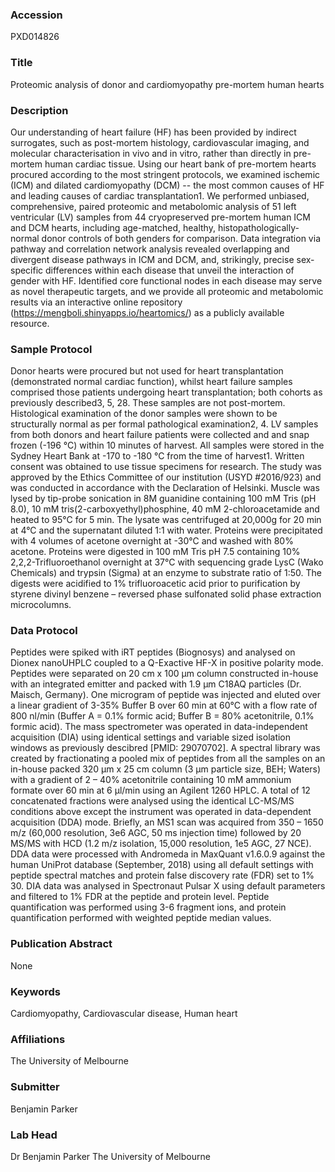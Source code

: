 ### Accession
PXD014826

### Title
Proteomic analysis of donor and cardiomyopathy pre-mortem human hearts

### Description
Our understanding of heart failure (HF) has been provided by indirect surrogates, such as post-mortem histology, cardiovascular imaging, and molecular characterisation in vivo and in vitro, rather than directly in pre-mortem human cardiac tissue. Using our heart bank of pre-mortem hearts procured according to the most stringent protocols, we examined ischemic (ICM) and dilated cardiomyopathy (DCM) -- the most common causes of HF and leading causes of cardiac transplantation1. We performed unbiased, comprehensive, paired proteomic and metabolomic analysis of 51 left ventricular (LV) samples from 44 cryopreserved pre-mortem human ICM and DCM hearts, including age-matched, healthy, histopathologically-normal donor controls of both genders for comparison. Data integration via pathway and correlation network analysis revealed overlapping and divergent disease pathways in ICM and DCM, and, strikingly, precise sex-specific differences within each disease that unveil the interaction of gender with HF. Identified core functional nodes in each disease may serve as novel therapeutic targets, and we provide all proteomic and metabolomic results via an interactive online repository (https://mengboli.shinyapps.io/heartomics/) as a publicly available resource.

### Sample Protocol
Donor hearts were procured but not used for heart transplantation (demonstrated normal cardiac function), whilst heart failure samples comprised those patients undergoing heart transplantation; both cohorts as previously described3, 5, 28. These samples are not post-mortem. Histological examination of the donor samples were shown to be structurally normal as per formal pathological examination2, 4. LV samples from both donors and heart failure patients were collected and and snap frozen (-196 °C) within 10 minutes of harvest. All samples were stored in the Sydney Heart Bank at -170 to -180 °C from the time of harvest1. Written consent was obtained to use tissue specimens for research. The study was approved by the Ethics Committee of our institution (USYD #2016/923) and was conducted in accordance with the Declaration of Helsinki. Muscle was lysed by tip-probe sonication in 8M guanidine containing 100 mM Tris (pH 8.0), 10 mM tris(2-carboxyethyl)phosphine, 40 mM 2-chloroacetamide and heated to 95°C for 5 min. The lysate was centrifuged at 20,000g for 20 min at 4°C and the supernatant diluted 1:1 with water. Proteins were precipitated with 4 volumes of acetone overnight at -30°C and washed with 80% acetone. Proteins were digested in 100 mM Tris pH 7.5 containing 10% 2,2,2-Trifluoroethanol overnight at 37°C with sequencing grade LysC (Wako Chemicals) and trypsin (Sigma) at an enzyme to substrate ratio of 1:50. The digests were acidified to 1% trifluoroacetic acid prior to purification by styrene divinyl benzene – reversed phase sulfonated solid phase extraction microcolumns.

### Data Protocol
Peptides were spiked with iRT peptides (Biognosys) and analysed on Dionex nanoUHPLC coupled to a Q-Exactive HF-X in positive polarity mode. Peptides were separated on 20 cm x 100 µm column constructed in-house with an integrated emitter and packed with 1.9 µm C18AQ particles (Dr. Maisch, Germany). One microgram of peptide was injected and eluted over a linear gradient of 3-35% Buffer B over 60 min at 60°C with a flow rate of 800 nl/min (Buffer A = 0.1% formic acid; Buffer B = 80% acetonitrile, 0.1% formic acid). The mass spectrometer was operated in data-independent acquisition (DIA) using identical settings and variable sized isolation windows as previously descibred [PMID: 29070702]. A spectral library was created by fractionating a pooled mix of peptides from all the samples on an in-house packed 320 μm x 25 cm column (3 μm particle size, BEH; Waters) with a gradient of 2 – 40% acetonitrile containing 10 mM ammonium formate over 60 min at 6 μl/min using an Agilent 1260 HPLC. A total of 12 concatenated fractions were analysed using the identical LC-MS/MS conditions above except the instrument was operated in data-dependent acquisition (DDA) mode. Briefly, an MS1 scan was acquired from 350 – 1650 m/z (60,000 resolution, 3e6 AGC, 50 ms injection time) followed by 20 MS/MS with HCD (1.2 m/z isolation, 15,000 resolution, 1e5 AGC, 27 NCE). DDA data were processed with Andromeda in MaxQuant v1.6.0.9 against the human UniProt database (September, 2018) using all default settings with peptide spectral matches and protein false discovery rate (FDR) set to 1% 30. DIA data was analysed in Spectronaut Pulsar X using default parameters and filtered to 1% FDR at the peptide and protein level. Peptide quantification was performed using 3-6 fragment ions, and protein quantification performed with weighted peptide median values.

### Publication Abstract
None

### Keywords
Cardiomyopathy, Cardiovascular disease, Human heart

### Affiliations
The University of Melbourne

### Submitter
Benjamin Parker

### Lab Head
Dr Benjamin Parker
The University of Melbourne


